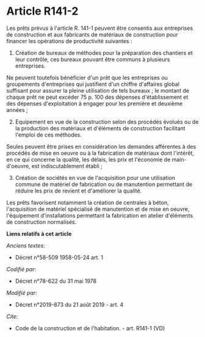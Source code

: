 # Article R141-2

Les prêts prévus à l'article R. 141-1 peuvent être consentis aux entreprises de construction et aux fabricants de matériaux
de construction pour financer les opérations de productivité suivantes : 

1. Création de bureaux de méthodes pour la préparation des chantiers et leur contrôle, ces bureaux pouvant être communs à
plusieurs entreprises. 

Ne peuvent toutefois bénéficier d'un prêt que les entreprises ou groupements d'entreprises qui justifient d'un chiffre
d'affaires global suffisant pour assurer la pleine utilisation de tels bureaux ; le montant de chaque prêt ne peut excéder 75
p. 100 des dépenses d'établissement et des dépenses d'exploitation à engager pour les première et deuxième années ; 

2. Equipement en vue de la construction selon des procédés évolués ou de la production des matériaux et d'éléments de
construction facilitant l'emploi de ces méthodes. 

Seules peuvent être prises en considération les demandes afférentes à des procédés de mise en oeuvre ou à la fabrication de
matériaux dont l'intérêt, en ce qui concerne la qualité, les délais, les prix et l'économie de main-d'oeuvre, est
indiscutablement établi ; 

3. Création de sociétés en vue de l'acquisition pour une utilisation commune de matériel de fabrication ou de manutention
permettant de réduire les prix de revient et d'améliorer la qualité. 

Les prêts favorisent notamment la création de centrales à béton, l'acquisition de matériel spécialisé de manutention et de
mise en oeuvre, l'équipement d'installations permettant la fabrication en atelier d'éléments de construction normalisés.

**Liens relatifs à cet article**

_Anciens textes_:

  - Décret n°58-509 1958-05-24 art. 1

_Codifié par_:

  - Décret n°78-622 du 31 mai 1978

_Modifié par_:

  - Décret n°2019-873 du 21 août 2019 - art. 4

_Cite_:

  - Code de la construction et de l'habitation. - art. R141-1 (VD)
